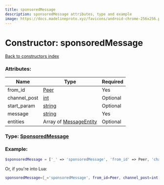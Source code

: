 ```yaml
---
title: sponsoredMessage
description: sponsoredMessage attributes, type and example
image: https://docs.madelineproto.xyz/favicons/android-chrome-256x256.png
---
```

# Constructor: sponsoredMessage  
[Back to constructors index](index.md)



### Attributes:

| Name     |    Type       | Required |
|----------|---------------|----------|
|from\_id|[Peer](../types/Peer.md) | Yes|
|channel\_post|[int](../types/int.md) | Optional|
|start\_param|[string](../types/string.md) | Optional|
|message|[string](../types/string.md) | Yes|
|entities|Array of [MessageEntity](../types/MessageEntity.md) | Optional|



### Type: [SponsoredMessage](../types/SponsoredMessage.md)


### Example:

```php
$sponsoredMessage = ['_' => 'sponsoredMessage', 'from_id' => Peer, 'channel_post' => int, 'start_param' => 'string', 'message' => 'string', 'entities' => [MessageEntity, MessageEntity]];
```  


Or, if you're into Lua:

```lua
sponsoredMessage={_='sponsoredMessage', from_id=Peer, channel_post=int, start_param='string', message='string', entities={MessageEntity}}

```


